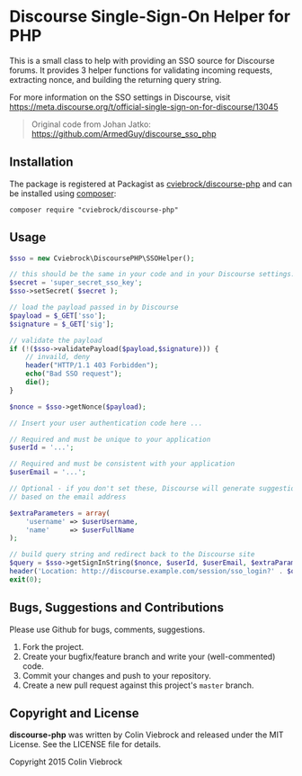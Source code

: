 # Discourse Single-Sign-On Helper for PHP

This is a small class to help with providing an SSO source for Discourse forums. It provides 3 helper functions for validating incoming requests, extracting nonce, and building the returning query string.

For more information on the SSO settings in Discourse, visit <https://meta.discourse.org/t/official-single-sign-on-for-discourse/13045>

> Original code from Johan Jatko: https://github.com/ArmedGuy/discourse_sso_php


## Installation

The package is registered at Packagist as [cviebrock/discourse-php](https://packagist.org/packages/cviebrock/discourse-php) and can be installed using [composer](http://getcomposer.org/):

```
composer require "cviebrock/discourse-php"
```


## Usage

```php
$sso = new Cviebrock\DiscoursePHP\SSOHelper();

// this should be the same in your code and in your Discourse settings:
$secret = 'super_secret_sso_key';
$sso->setSecret( $secret );

// load the payload passed in by Discourse
$payload = $_GET['sso'];
$signature = $_GET['sig'];

// validate the payload
if (!($sso->validatePayload($payload,$signature))) {
    // invaild, deny
    header("HTTP/1.1 403 Forbidden");
    echo("Bad SSO request");
    die();
}

$nonce = $sso->getNonce($payload);

// Insert your user authentication code here ...

// Required and must be unique to your application
$userId = '...';

// Required and must be consistent with your application
$userEmail = '...';

// Optional - if you don't set these, Discourse will generate suggestions
// based on the email address

$extraParameters = array(
    'username' => $userUsername,
    'name'     => $userFullName
);

// build query string and redirect back to the Discourse site
$query = $sso->getSignInString($nonce, $userId, $userEmail, $extraParameters);
header('Location: http://discourse.example.com/session/sso_login?' . $query);
exit(0);
```


## Bugs, Suggestions and Contributions

Please use Github for bugs, comments, suggestions.

1. Fork the project.
2. Create your bugfix/feature branch and write your (well-commented) code.
3. Commit your changes and push to your repository.
4. Create a new pull request against this project's `master` branch.



## Copyright and License

**discourse-php** was written by Colin Viebrock and released under the MIT License. See the LICENSE file for details.

Copyright 2015 Colin Viebrock
